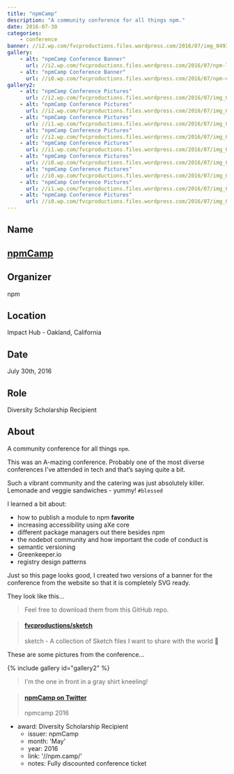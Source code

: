 ```yaml
---
title: "npmCamp"
description: "A community conference for all things npm."
date: 2016-07-30
categories:
    - conference
banner: //i2.wp.com/fvcproductions.files.wordpress.com/2016/07/img_0493.jpg
gallery:
    - alt: "npmCamp Conference Banner"
      url: //i2.wp.com/fvcproductions.files.wordpress.com/2016/07/npm-light.png
    - alt: "npmCamp Conference Banner"
      url: //i0.wp.com/fvcproductions.files.wordpress.com/2016/07/npm-dark.png
gallery2:
    - alt: "npmCamp Conference Pictures"
      url: //i2.wp.com/fvcproductions.files.wordpress.com/2016/07/img_0493.jpg
    - alt: "npmCamp Conference Pictures"
      url: //i2.wp.com/fvcproductions.files.wordpress.com/2016/07/img_0490.jpg
    - alt: "npmCamp Conference Pictures"
      url: //i1.wp.com/fvcproductions.files.wordpress.com/2016/07/img_0478.jpg
    - alt: "npmCamp Conference Pictures"
      url: //i2.wp.com/fvcproductions.files.wordpress.com/2016/07/img_0475.jpg
    - alt: "npmCamp Conference Pictures"
      url: //i1.wp.com/fvcproductions.files.wordpress.com/2016/07/img_0489.jpg
    - alt: "npmCamp Conference Pictures"
      url: //i0.wp.com/fvcproductions.files.wordpress.com/2016/07/img_0474.jpg
    - alt: "npmCamp Conference Pictures"
      url: //i0.wp.com/fvcproductions.files.wordpress.com/2016/07/img_0491.jpg
    - alt: "npmCamp Conference Pictures"
      url: //i1.wp.com/fvcproductions.files.wordpress.com/2016/07/img_0486.jpg
    - alt: "npmCamp Conference Pictures"
      url: //i0.wp.com/fvcproductions.files.wordpress.com/2016/07/img_0496.jpg
---
```


## Name

## <a href="//npm.camp" target="_blank" rel="noopener" title="npmCamp">npmCamp

</a>

## Organizer

npm

## Location

Impact Hub - Oakland, California

## Date

July 30th, 2016

## Role

Diversity Scholarship Recipient

## About

A community conference for all things `npm`.

This was an A-mazing conference. Probably one of the most diverse conferences I’ve attended in tech and that’s saying quite a bit.

Such a vibrant community and the catering was just absolutely killer. Lemonade and veggie sandwiches - yummy! `#blessed`

I learned a bit about:

* how to publish a module to npm **favorite**
* increasing accessibility using aXe core
* different package managers out there besides npm
* the nodebot community and how important the code of conduct is
* semantic versioning
* Greenkeeper.io
* registry design patterns

Just so this page looks good, I created two versions of a banner for the conference from the website so that it is completely SVG ready.

They look like this...

> Feel free to download them from this GitHub repo.

<blockquote class="embedly-card"><h4><a href="//github.com/fvcproductions/sketch">fvcproductions/sketch</a></h4><p>sketch - A collection of Sketch files I want to share with the world 🎨</p></blockquote>

These are some pictures from the conference...

{% include gallery id="gallery2" %}

> I'm the one in front in a gray shirt kneeling!

<blockquote class="embedly-card"><h4><a href="//twitter.com/npmcamp/status/759563526465736704/photo/1">npmCamp on Twitter</a></h4><p>npmcamp 2016</p></blockquote>

* award: Diversity Scholarship Recipient
  * issuer: npmCamp
  * month: 'May'
  * year: 2016
  * link: '//npm.camp/'
  * notes: Fully discounted conference ticket
